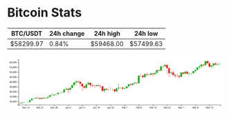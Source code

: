 # Bitcoin Stats

BTC/USDT|24h change|24h high|24h low|
|---|---|---|---|
|$58299.97|0.84%|$59468.00|$57499.63|

<img src="./chart.svg">
